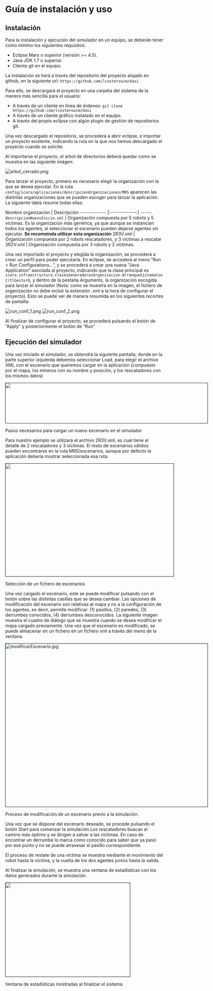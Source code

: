 # Guía de instalación y uso
## Instalación

Para la instalación y ejecución del simulador en un equipo, se deberán
tener como mínimo los siguientes requisitos:
* Eclipse Mars o superior (versión >= 4.5).
* Java JDK 1.7 o superior.
* Cliente git en el equipo.

La instalación se hará a través del repositorio del proyecto alojado en
github, en la siguiente url:
         `https://github.com/lcosteroucm/dasi`

Para ello, se descargará el proyecto en una carpeta del sistema de la
manera más sencilla para el usuario:

* A través de un cliente en línea de órdenes:
          `git clone https://github.com/lcosteroucm/dasi`
* A través de un cliente gráfico instalado en el equipo.
* A través del propio eclipse con algún plugin de gestión de repositorios git.

Una vez descargado el repositorio, se procederá a abrir eclipse, e importar
un proyecto existente, indicando la ruta en la que nos hemos descargado el
proyecto cuando se solicite.

Al importarse el proyecto, el árbol de directorios deberá quedar como se
muestra en las siguiente imágen:

![arbol_cerrado.png](doc/images/arbol_cerrado.png "Árbol de directorios del proyecto cerrado")


Para lanzar el proyecto, primero es necesario elegir la organización con la
que se desea ejecutar. En la ruta `config/icaro/aplicaciones/descripcionOrganizaciones/MRS`
aparecen las distintas organizaciones que se pueden escoger para lanzar la
aplicación. La siguiente tabla resume todas ellas:


 Nombre organización | Descripción 
 ------------- |:-------------:| -----:
`descripcionNuevoInicio.xml` | Organización compuesta por 5 robots y 5 víctimas. Es la organización más genérica, ya que aunque se instancian todos los agentes, al seleccionar el escenario pueden dejarse agentes sin ejecutar. **Se recomeinda utilizar esta organización** 
2R3V.xml | Organización compuesta por 2 robots rescatadores, y 3 víctimas a rescatar 
 3R2V.xml | Organización compuesta por 3 robots y 2 víctimas. 

Una vez importado el proyecto y elegida la organización, se procederá a
crear un perfil para poder ejecutarla. En eclipse, se accederá al menú 
“Run > Run Configurations...”, y se procederá a crear una nueva “Java
Application” asociada al proyecto, indicando que la clase principal es
`icaro.infraestructura.clasesGeneradorasOrganizacion.ArranqueSistemaConCrtlGestorO`,
y dentro de la pestaña Arguments, la organización escogida para lanzar el
simulador (Nota: como se muestra en la imagen, el fichero de organización
no debe incluir la extensión .xml a la hora de configurar el
proyecto). Esto se puede ver de manera resumida en los siguientes recortes
de pantalla:

![run_conf_1.png](images/image09.png)
![run_conf_2.png](images/image14.png "Muestra de cómo configurar el proyecto en eclipse.")


Al finalizar de configurar el proyecto, se procederá pulsando el botón de
“Apply” y posteriormente el botón de “Run”

## Ejecución del simulador

Una vez iniciado el simulador, se obtendrá la siguiente pantalla, donde en
la parte superior izquierda debemos seleccionar Load, para elegir el
archivo XML con el escenario que queremos cargar en la aplicación
(compuesto por el mapa, los mineros con su nombre y posición, y los
rescatadores con los mismos datos)

<span style="overflow: hidden; display: inline-block; margin: -0.00px
-0.00px; border: 1.33px solid #000000; transform: rotate(0.00rad)
translateZ(0px); -webkit-transform: rotate(0.00rad) translateZ(0px); width:
643.00px; height: 127.00px;">![](images/image01.png)

Pasos necesarios para cargar un nuevo escenario en el simulador

Para nuestro ejemplo se utilizará el archivo 2R3V.xml, es cual tiene el
detalle de 2 rescatadores y 3 víctimas. El resto de escenarios válidos
pueden encontrarse en la ruta <span class="c40">MRS/escenarios, aunque por
defecto la aplicación debería mostrar seleccionada esa ruta.



<span style="overflow: hidden; display: inline-block; margin: 0.00px
-0.00px; border: 1.33px solid #000000; transform: rotate(0.00rad)
translateZ(0px); -webkit-transform: rotate(0.00rad) translateZ(0px); width:
535.00px; height: 358.00px;">![](images/image06.png)

Selección de un fichero de escenarios



Una vez cargado el escenario, este se puede modificar pulsando con el botón
sobre las distintas casillas que se desea cambiar. Las opciones de
modificación del escenario son relativas al mapa y no a la configuración de
los agentes, es decir, permite modificar: (1) pasillos, (2) paredes, (3)
derrumbes conocidos, (4) derrumbes desconocidos. La siguiente imagen
muestra el cuadro de diálogo que se muestra cuando se desea modificar el
mapa cargado previamente. Una vez que el escenario es modificado, se puede
almacenar en un fichero en un fichero xml a través del menú de la ventana.



<span style="overflow: hidden; display: inline-block; margin: -0.00px
-0.00px; border: 1.33px solid #000000; transform: rotate(0.00rad)
translateZ(0px); -webkit-transform: rotate(0.00rad) translateZ(0px); width:
642.52px; height: 518.67px;">![modificarEscenario.jpg](images/image05.jpg)

Proceso de modificación de un escenario previo a la simulación.



Una vez que se dispone del escenario deseado, se procede pulsando el botón
Start para comenzar la simulación.Los rescatadores buscan el camino más
óptimo y se dirigen a salvar a las víctimas. En caso de encontrar un
derrumbe lo marca como conocido para saber que ya pasó por ese punto y no
se puede atravesar el pasillo correspondiente.



El proceso de restate de una víctima se muestra mediante el movimiento del
robot hasta la víctima, y la vuelta de los dos agentes juntos hasta la
salida.

Al finalizar la simulación, se muestra una ventana de estadísticas con los
datos generados durante la simulación.

<span style="overflow: hidden; display: inline-block; margin: 0.00px
0.00px; border: 1.33px solid #000000; transform: rotate(0.00rad)
translateZ(0px); -webkit-transform: rotate(0.00rad) translateZ(0px); width:
396.00px; height: 298.00px;">![](images/image00.png)

Ventana de estadísticas mostradas al finalizar el sistema.
